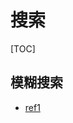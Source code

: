 # 搜索

[TOC]

## 模糊搜索



- [ref1](https://blog.csdn.net/qq_42268364/article/details/97375138?utm_medium=distribute.pc_relevant.none-task-blog-BlogCommendFromMachineLearnPai2-4.edu_weight&depth_1-utm_source=distribute.pc_relevant.none-task-blog-BlogCommendFromMachineLearnPai2-4.edu_weight)

